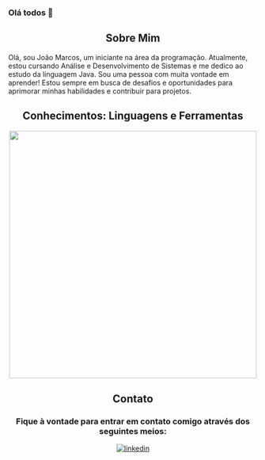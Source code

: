 ### Olá todos 👋

<!--Languages and Tools Section-->       
<h2 align="center">Sobre Mim</h2>
<p align="left">Olá, sou João Marcos, um iniciante na área da programação. Atualmente, estou cursando Análise e Desenvolvimento de Sistemas e me dedico ao estudo da linguagem Java. Sou uma pessoa com muita vontade em aprender! Estou sempre em busca de desafios e oportunidades para aprimorar minhas habilidades e contribuir para projetos.
</p>

<h2 align="center">Conhecimentos: Linguagens e Ferramentas</h2>
<p align="center">
<img width="500px" src="https://skillicons.dev/icons?i=java,spring,nodejs,react,git,github,mysql,vscode,eclipse,idea&perline=10" />
</p>

<h2 align="center">Contato</h2>
<h3 align="center">Fique à vontade para entrar em contato comigo através dos seguintes meios: </h3>


<div align="center">
 <a href="https://www.linkedin.com/in/jao1cardoso" target="_blank">
<img src=https://img.shields.io/badge/linkedin-%231E77B5.svg?&style=for-the-badge&logo=linkedin&logoColor=white alt=linkedin style="margin-bottom: 5px;" />
</a>
</div>
